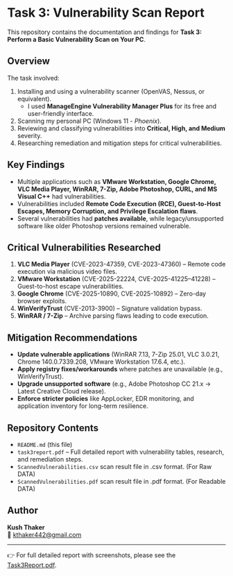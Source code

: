 # Task 3: Vulnerability Scan Report

This repository contains the documentation and findings for **Task 3: Perform a Basic Vulnerability Scan on Your PC**.

## Overview
The task involved:
1. Installing and using a vulnerability scanner (OpenVAS, Nessus, or equivalent).  
   - I used **ManageEngine Vulnerability Manager Plus** for its free and user-friendly interface.  
2. Scanning my personal PC (Windows 11 - *Phoenix*).  
3. Reviewing and classifying vulnerabilities into **Critical, High, and Medium** severity.  
4. Researching remediation and mitigation steps for critical vulnerabilities.

## Key Findings
- Multiple applications such as **VMware Workstation, Google Chrome, VLC Media Player, WinRAR, 7-Zip, Adobe Photoshop, CURL, and MS Visual C++** had vulnerabilities.  
- Vulnerabilities included **Remote Code Execution (RCE), Guest-to-Host Escapes, Memory Corruption, and Privilege Escalation flaws**.  
- Several vulnerabilities had **patches available**, while legacy/unsupported software like older Photoshop versions remained vulnerable.

## Critical Vulnerabilities Researched
1. **VLC Media Player** (CVE-2023-47359, CVE-2023-47360) – Remote code execution via malicious video files.  
2. **VMware Workstation** (CVE-2025-22224, CVE-2025-41225–41228) – Guest-to-host escape vulnerabilities.  
3. **Google Chrome** (CVE-2025-10890, CVE-2025-10892) – Zero-day browser exploits.  
4. **WinVerifyTrust** (CVE-2013-3900) – Signature validation bypass.  
5. **WinRAR / 7-Zip** – Archive parsing flaws leading to code execution.  

## Mitigation Recommendations
- **Update vulnerable applications** (WinRAR 7.13, 7-Zip 25.01, VLC 3.0.21, Chrome 140.0.7339.208, VMware Workstation 17.6.4, etc.).  
- **Apply registry fixes/workarounds** where patches are unavailable (e.g., WinVerifyTrust).  
- **Upgrade unsupported software** (e.g., Adobe Photoshop CC 21.x → Latest Creative Cloud release).  
- **Enforce stricter policies** like AppLocker, EDR monitoring, and application inventory for long-term resilience.  

## Repository Contents
- `README.md` (this file)  
- `task3report.pdf` – Full detailed report with vulnerability tables, research, and remediation steps.  
- `ScannedVulnerabilities.csv` scan result file in .csv format. (For Raw DATA)
-  `ScannedVulnerabilities.pdf` scan result file in .pdf format. (For Readable DATA)

## Author
**Kush Thaker**  
📧 kthaker442@gmail.com  

---
👉 For full detailed report with screenshots, please see the [Task3Report.pdf](./Task3Report.pdf).

